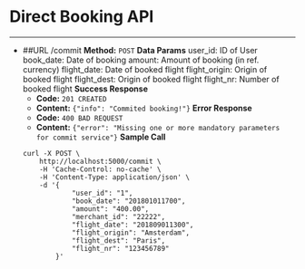 # Direct Booking API
----
* ##URL
    /commit
    **Method:**
    `POST`
    **Data Params**
    user_id: ID of User
    book_date: Date of booking
    amount: Amount of booking (in ref. currency)
    flight_date: Date of booked flight
    flight_origin: Origin of booked flight
    flight_dest: Origin of booked flight
    flight_nr: Number of booked flight
    **Success Response**
    * **Code:** `201 CREATED`
    * **Content:** `{"info": "Commited booking!"}`
    **Error Response**
    * **Code:** `400 BAD REQUEST`
    * **Content:** `{"error": "Missing one or more mandatory parameters for commit service"}`
    **Sample Call**
    ```
    curl -X POST \
        http://localhost:5000/commit \
        -H 'Cache-Control: no-cache' \
        -H 'Content-Type: application/json' \
        -d '{
	            "user_id": "1",
	            "book_date": "201801011700",
	            "amount": "400.00",
	            "merchant_id": "22222",
	            "flight_date": "201809011300",
	            "flight_origin": "Amsterdam",
	            "flight_dest": "Paris",
	            "flight_nr": "123456789"
            }'
    ```